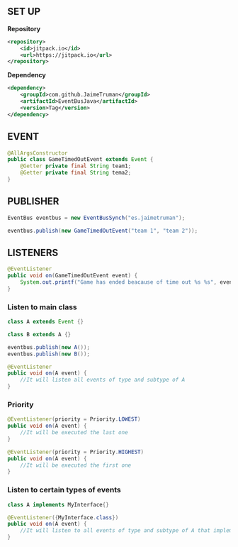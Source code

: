 ## SET UP
**Repository**
```xml
<repository>
    <id>jitpack.io</id>
    <url>https://jitpack.io</url>
</repository>
```

**Dependency**
```xml
<dependency>
    <groupId>com.github.JaimeTruman</groupId>
    <artifactId>EventBusJava</artifactId>
    <version>Tag</version>
</dependency>
```

## EVENT

```java
@AllArgsConstructor
public class GameTimedOutEvent extends Event {
    @Getter private final String team1;
    @Getter private final String tema2;
}
```

## PUBLISHER

```java
EventBus eventbus = new EventBusSynch("es.jaimetruman");

eventbus.publish(new GameTimedOutEvent("team 1", "team 2"));
```

## LISTENERS

```java
@EventListener
public void on(GameTimedOutEvent event) {
    System.out.printf("Game has ended beacause of time out %s %s", event.getTeam1(), event.getTeam2());
}
```
### Listen to main class

```java
class A extends Event {}

class B extends A {}

eventbus.publish(new A());
eventbus.publish(new B());

@EventListener
public void on(A event) {
    //It will listen all events of type and subtype of A
}
```

### Priority

```java
@EventListener(priority = Priority.LOWEST)
public void on(A event) {
    //It will be executed the last one
}

@EventListener(priority = Priority.HIGHEST)
public void on(A event) {
    //It will be executed the first one
}
```
### Listen to certain types of events
```java
class A implements MyInterface{}

@EventListener({MyInterface.class})
public void on(A event) {
    //It will listen to all events of type and subtype of A that implements DBTransaction interface
}
```
